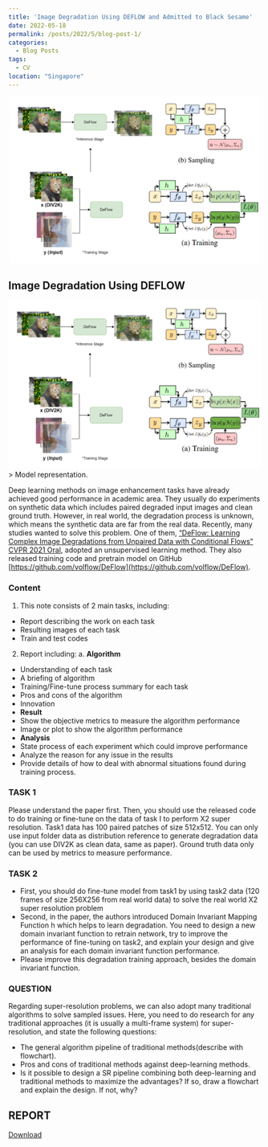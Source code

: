 ```yaml
---
title: 'Image Degradation Using DEFLOW and Admitted to Black Sesame' 
date: 2022-05-18
permalink: /posts/2022/5/blog-post-1/
categories:
  - Blog Posts
tags:
  - CV
location: "Singapore"
---
```

<div align = 'center'>
<img src='/images/Deflow.png' width = "500" >
</div>

## Image Degradation Using DEFLOW

<div align = 'center'>
<img src='/images/Deflow.png' width = "1000" >
</div>
> Model representation. 

Deep learning methods on image enhancement tasks have already achieved good performance in academic area. They usually do experiments on synthetic data which includes paired degraded input images and clean ground truth. However, in real world, the degradation process is unknown, which means the synthetic data are far from the real data.
Recently, many studies wanted to solve this problem. One of them, [“DeFlow: Learning Complex Image Degradations from Unpaired Data with Conditional Flows” CVPR 2021 Oral](https://arxiv.org/abs/2101.05796), adopted an unsupervised learning method. They also released training code and pretrain model on GitHub [https://github.com/volflow/DeFlow](https://github.com/volflow/DeFlow).

### Content  

1. This note consists of 2 main tasks, including:  
- Report describing the work on each task
- Resulting images of each task
- Train and test codes
2. Report including:
  a. **Algorithm**  
- Understanding of each task
- A briefing of algorithm
- Training/Fine-tune process summary for each task
- Pros and cons of the algorithm
- Innovation
- **Result** 
- Show the objective metrics to measure the algorithm performance
- Image or plot to show the algorithm performance
- **Analysis**  
- State process of each experiment which could improve performance
- Analyze the reason for any issue in the results
- Provide details of how to deal with abnormal situations found
during training process.

### TASK 1

Please understand the paper first. Then, you should use the released code to do training or fine-tune on the data of task I to perform X2 super resolution.
Task1 data has 100 paired patches of size 512x512. You can only use input folder data as distribution reference to generate degradation data (you can use DIV2K as clean data, same as paper). Ground truth data only can be used by metrics to measure performance.  

### TASK 2

- First, you should do fine-tune model from task1 by using task2 data (120 frames of size 256X256 from real world data) to solve the real world X2 super resolution problem
- Second, in the paper, the authors introduced Domain Invariant Mapping Function h which helps to learn degradation. You need to design a new domain invariant function to retrain network, try to improve the performance of fine-tuning on task2, and explain your design and give an analysis for each domain invariant function performance.
- Please improve this degradation training approach, besides the domain invariant function. 

### QUESTION  
Regarding super-resolution problems, we can also adopt many traditional algorithms to solve sampled issues. Here, you need to do research for any traditional approaches (it is usually a multi-frame system) for super-resolution, and state the following questions:
- The general algorithm pipeline of traditional methods(describe with flowchart).
- Pros and cons of traditional methods against deep-learning methods.  
- Is it possible to design a SR pipeline combining both deep-learning and traditional methods to maximize the advantages? If so, draw a flowchart and explain the design. If not, why?  


## REPORT
[Download](http:///lesliewongcv.github.io/files/yushuo15.pdf)
